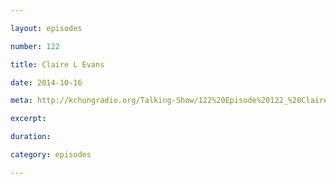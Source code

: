 ```yaml
---

layout: episodes

number: 122

title: Claire L Evans

date: 2014-10-16

meta: http://kchungradio.org/Talking-Show/122%20Episode%20122_%20Claire%20L%20Evans.mp3

excerpt:

duration:

category: episodes

---
```

